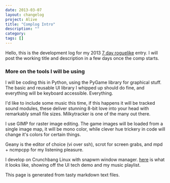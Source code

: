 ```yaml
---
date: 2013-03-07
layout: changelog
project: Alive
title: "Complog Intro"
description: ""
category: 
tags: []
---
```


Hello, this is the development log for my 2013 [7 day roguelike](http://roguebasin.roguelikedevelopment.org/index.php?title=7DRL_Challenge_2013) entry. I will post the working title and description in a few days once the comp starts.

### More on the tools I will be using

I will be coding this in Python, using the PyGame library for graphical stuff. The basic and reusable UI library I whipped up should do fine, and everything will be keyboard accessible. Everything.

I'd like to include some music this time, if this happens it will be tracked sound modules, these deliver stunning 8-bit love into your head with remarkably small file sizes. Milkytracker is one of the many out there.

I use GIMP for raster image editing. The game images will be loaded from a single image map, it will be mono color, while clever hue trickery in code will change it's colors for certain things.

Geany is the editor of choice (vi over ssh), scrot for screen grabs, and mpd + ncmpcpp for my listening pleasure.

I develop on Crunchbang Linux with snapwm window manager. [here](crunchbang-scrot-1.jpg) is what it looks like, showing off the UI tech demo and my music playlist.

This page is generated from tasty markdown text files.